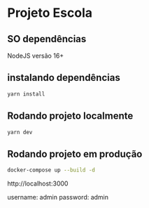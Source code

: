 # Projeto Escola

## SO dependências

NodeJS versão 16+

## instalando dependências

```sh
yarn install
```

## Rodando projeto localmente

```sh
yarn dev
```

## Rodando projeto em produção

```sh
docker-compose up --build -d
```

http://localhost:3000

username: admin
password: admin
